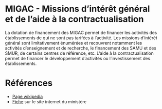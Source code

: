 # MIGAC - Missions d’intérêt général et de l’aide à la contractualisation 
<!-- SPDX-License-Identifier: MPL-2.0 -->

La dotation de financement des MIGAC permet de financer les activités des établissements de <link-previewer href="MCO.html" text="MCO" preview-title="MCO - Médecine, chirurgie, obstétrique" preview-text="Terme utilisé pour désigner les activités aigus de courte durée réalisées dans les établissements de santé, en hospitalisation (avec ou sans hébergement) ou en consultations externes." /> qui ne sont pas tarifées à l’activité. 
Les missions d’intérêt général sont limitativement énumérées et recouvrent notamment les activités d’enseignement et de recherche, le financement des SAMU et des SMUR, de certains centres de référence, etc. 
L’aide à la contractualisation permet de financer le développement d’activités ou l’investissement des établissements.

# Références

- [Page wikipedia](https://fr.wikipedia.org/wiki/Missions_d%27int%C3%A9r%C3%AAt_g%C3%A9n%C3%A9ral_et_d%27aide_%C3%A0_la_contractualisation)
- [Fiche](https://solidarites-sante.gouv.fr/professionnels/gerer-un-etablissement-de-sante-medico-social/financement/financement-des-etablissements-de-sante-10795/financement-des-etablissements-de-sante-glossaire/article/missions-d-interet-general-et-de-l-aide-a-la-contractualisation-migac-dotation) sur le site internet du ministère
